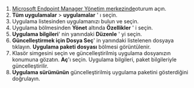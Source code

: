 
1. [Microsoft Endpoint Manager Yönetim merkezinde](https://go.microsoft.com/fwlink/?linkid=2109431)oturum açın.
2. **Tüm uygulamalar** > **uygulamalar** ' ı seçin.
3. Uygulama listesinden uygulamanızı bulun ve seçin.  
4. Uygulama bölmesinden **Yönet** altında **Özellikler** ' i seçin.
5. **Uygulama bilgileri**' nin yanındaki **Düzenle** ' yi seçin.  
6. **Güncelleştirmek için Dosya Seç**' in yanındaki listelenen dosyaya tıklayın. **Uygulama paketi dosyası** bölmesi görüntülenir.
7. Klasör simgesini seçin ve güncelleştirilmiş uygulama dosyanızın konumuna gözatın. **Aç**'ı seçin. Uygulama bilgileri, paket bilgileriyle güncelleştirilir.  
8. **Uygulama sürümünün** güncelleştirilmiş uygulama paketini gösterdiğini doğrulayın.
